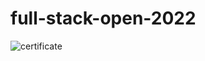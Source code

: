 # full-stack-open-2022

![certificate](https://studies.cs.helsinki.fi/stats/api/certificate/fullstackopen/en/55de7d1d0f7e4efd007743e640787334)
